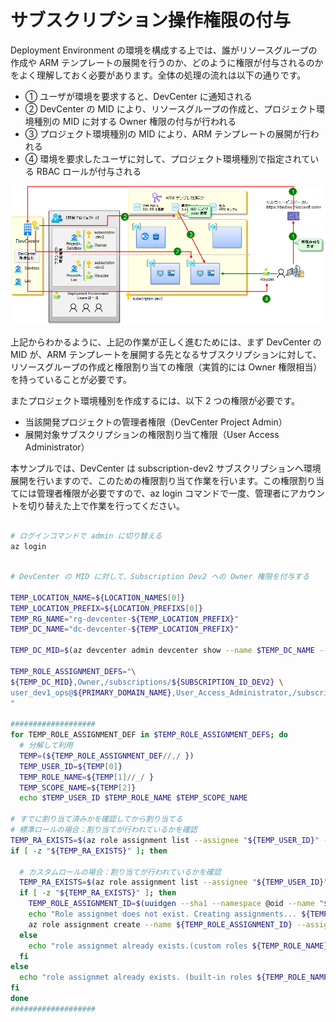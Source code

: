 # サブスクリプション操作権限の付与

Deployment Environment の環境を構成する上では、誰がリソースグループの作成や ARM テンプレートの展開を行うのか、どのように権限が付与されるのかをよく理解しておく必要があります。全体の処理の流れは以下の通りです。

- ① ユーザが環境を要求すると、DevCenter に通知される
- ② DevCenter の MID により、リソースグループの作成と、プロジェクト環境種別の MID に対する Owner 権限の付与が行われる
- ③ プロジェクト環境種別の MID により、ARM テンプレートの展開が行われる
- ④ 環境を要求したユーザに対して、プロジェクト環境種別で指定されている RBAC ロールが付与される

![picture 0](./images/77af42f0fdad66e6d993ce9c53733dc10de73b93e4f0a281c09b6ade4234c251.png)  

上記からわかるように、上記の作業が正しく進むためには、まず DevCenter の MID が、ARM テンプレートを展開する先となるサブスクリプションに対して、リソースグループの作成と権限割り当ての権限（実質的には Owner 権限相当）を持っていることが必要です。

またプロジェクト環境種別を作成するには、以下 2 つの権限が必要です。

- 当該開発プロジェクトの管理者権限（DevCenter Project Admin）
- 展開対象サブスクリプションの権限割り当て権限（User Access Administrator）

本サンプルでは、DevCenter は subscription-dev2 サブスクリプションへ環境展開を行いますので、このための権限割り当て作業を行います。この権限割り当てには管理者権限が必要ですので、az login コマンドで一度、管理者にアカウントを切り替えた上で作業を行ってください。

```bash

# ログインコマンドで admin に切り替える
az login

```

```bash

# DevCenter の MID に対して、Subscription Dev2 への Owner 権限を付与する

TEMP_LOCATION_NAME=${LOCATION_NAMES[0]}
TEMP_LOCATION_PREFIX=${LOCATION_PREFIXS[0]}
TEMP_RG_NAME="rg-devcenter-${TEMP_LOCATION_PREFIX}"
TEMP_DC_NAME="dc-devcenter-${TEMP_LOCATION_PREFIX}"

TEMP_DC_MID=$(az devcenter admin devcenter show --name $TEMP_DC_NAME --resource-group $TEMP_RG_NAME --query identity.principalId -o tsv)

TEMP_ROLE_ASSIGNMENT_DEFS="\
${TEMP_DC_MID},Owner,/subscriptions/${SUBSCRIPTION_ID_DEV2} \
user_dev1_ops@${PRIMARY_DOMAIN_NAME},User_Access_Administrator,/subscriptions/${SUBSCRIPTION_ID_DEV2} \
"

###################
for TEMP_ROLE_ASSIGNMENT_DEF in $TEMP_ROLE_ASSIGNMENT_DEFS; do
  # 分解して利用
  TEMP=(${TEMP_ROLE_ASSIGNMENT_DEF//,/ })
  TEMP_USER_ID=${TEMP[0]}
  TEMP_ROLE_NAME=${TEMP[1]//_/ }
  TEMP_SCOPE_NAME=${TEMP[2]}
  echo $TEMP_USER_ID $TEMP_ROLE_NAME $TEMP_SCOPE_NAME
 
# すでに割り当て済みかを確認してから割り当てる
# 標準ロールの場合：割り当てが行われているかを確認
TEMP_RA_EXISTS=$(az role assignment list --assignee "${TEMP_USER_ID}" --scope "${TEMP_SCOPE_NAME}" --query "[? roleDefinitionName == '${TEMP_ROLE_NAME}']" -o tsv)
if [ -z "${TEMP_RA_EXISTS}" ]; then
 
  # カスタムロールの場合：割り当てが行われているかを確認
  TEMP_RA_EXISTS=$(az role assignment list --assignee "${TEMP_USER_ID}" --scope "${TEMP_SCOPE_NAME}" --query "[? ends_with(roleDefinitionId , '${TEMP_ROLE_NAME}')]" -o tsv)
  if [ -z "${TEMP_RA_EXISTS}" ]; then
    TEMP_ROLE_ASSIGNMENT_ID=$(uuidgen --sha1 --namespace @oid --name "${TEMP_ROLE_ASSIGNMENT_DEF}")
    echo "Role assignmet does not exist. Creating assignments... ${TEMP_ROLE_ASSIGNMENT_DEF} ${TEMP_ROLE_ASSIGNMENT_ID}"
    az role assignment create --name ${TEMP_ROLE_ASSIGNMENT_ID} --assignee "${TEMP_USER_ID}" --role "${TEMP_ROLE_NAME}" --scope "${TEMP_SCOPE_NAME}"
  else
    echo "role assignmet already exists.(custom roles ${TEMP_ROLE_NAME})"
  fi
else
  echo "role assignmet already exists. (built-in roles ${TEMP_ROLE_NAME})"
fi
done
###################


```
